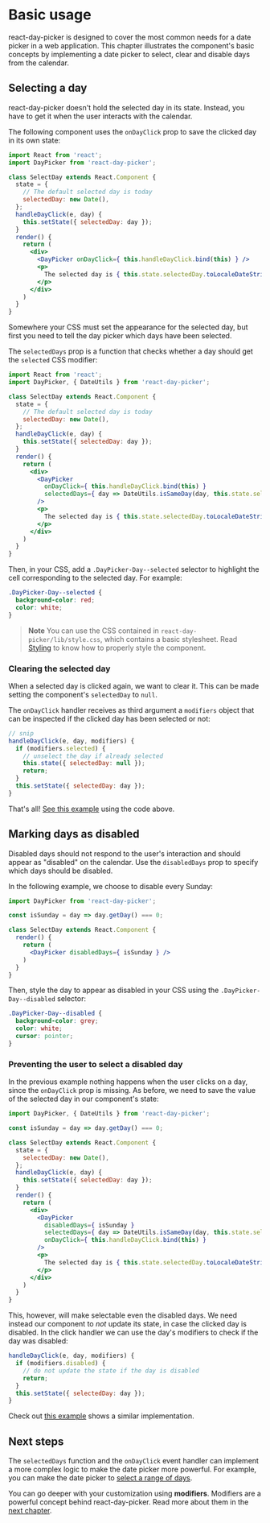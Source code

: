 # Basic usage

react-day-picker is designed to cover the most common needs for a date picker in a web application. This chapter illustrates the component's basic concepts by implementing a date picker to select, clear and disable days from the calendar.

## Selecting a day

react-day-picker doesn't hold the selected day in its state. Instead, you have to get it when the user interacts with the calendar.

The following component uses the `onDayClick` prop to save the clicked day in its own state:

```jsx
import React from 'react';
import DayPicker from 'react-day-picker';

class SelectDay extends React.Component {
  state = {
    // The default selected day is today
    selectedDay: new Date(),
  };
  handleDayClick(e, day) {
    this.setState({ selectedDay: day });
  }
  render() {
    return (
      <div>
        <DayPicker onDayClick={ this.handleDayClick.bind(this) } />
        <p>
          The selected day is { this.state.selectedDay.toLocaleDateString() }
        </p>
      </div>
    )
  }
}
```

Somewhere your CSS must set the appearance for the selected day, but first you need to tell the day picker which days have been selected.

The `selectedDays` prop is a function that checks whether a day should get the `selected` CSS modifier:

```jsx
import React from 'react';
import DayPicker, { DateUtils } from 'react-day-picker';

class SelectDay extends React.Component {
  state = {
    // The default selected day is today
    selectedDay: new Date(),
  };
  handleDayClick(e, day) {
    this.setState({ selectedDay: day });
  }
  render() {
    return (
      <div>
        <DayPicker
          onDayClick={ this.handleDayClick.bind(this) }
          selectedDays={ day => DateUtils.isSameDay(day, this.state.selectedDay) }
        />
        <p>
          The selected day is { this.state.selectedDay.toLocaleDateString() }
        </p>
      </div>
    )
  }
}
```

Then, in your CSS, add a `.DayPicker-Day--selected` selector to highlight the cell corresponding to the selected day. For example:

```css
.DayPicker-Day--selected {
  background-color: red;
  color: white;
}
```

> **Note** You can use the CSS contained in `react-day-picker/lib/style.css`, which contains a basic stylesheet. Read [Styling](Styling.md) to know how to properly style the component.

### Clearing the selected day

When a selected day is clicked again, we want to clear it. This can be made setting the component's `selectedDay` to `null`.

The `onDayClick` handler receives as third argument a `modifiers` object that can be inspected if the clicked day has been selected or not:

```jsx
// snip
handleDayClick(e, day, modifiers) {
  if (modifiers.selected) {
    // unselect the day if already selected
    this.state({ selectedDay: null });
    return;
  }
  this.setState({ selectedDay: day });
}
```

That's all! [See this example](http://www.gpbl.org/react-day-picker/examples/#selectable) using the code above.

## Marking days as disabled

Disabled days should not respond to the user's interaction and should appear as "disabled" on the calendar. Use the `disabledDays` prop to specify which days should be disabled.

In the following example, we choose to disable every Sunday:

```jsx
import DayPicker from 'react-day-picker';

const isSunday = day => day.getDay() === 0;

class SelectDay extends React.Component {
  render() {
    return (
      <DayPicker disabledDays={ isSunday } />
    )
  }
}
```

Then, style the day to appear as disabled in your CSS using the `.DayPicker-Day--disabled` selector:

```css
.DayPicker-Day--disabled {
  background-color: grey;
  color: white;
  cursor: pointer;
}
```

### Preventing the user to select a disabled day

In the previous example nothing happens when the user clicks on a day, since the `onDayClick` prop is missing. As before, we need to save the value of the selected day in our component's state:

```jsx
import DayPicker, { DateUtils } from 'react-day-picker';

const isSunday = day => day.getDay() === 0;

class SelectDay extends React.Component {
  state = {
    selectedDay: new Date(),
  };
  handleDayClick(e, day) {
    this.setState({ selectedDay: day });
  }
  render() {
    return (
      <div>
        <DayPicker
          disabledDays={ isSunday }
          selectedDays={ day => DateUtils.isSameDay(day, this.state.selectedDay) }
          onDayClick={ this.handleDayClick.bind(this) }
        />
        <p>
          The selected day is { this.state.selectedDay.toLocaleDateString() }
        </p>
      </div>
    )
  }
}
```

This, however, will make selectable even the disabled days. We need instead our component to _not_ update its state, in case the clicked day is disabled. In the click handler we can use the day's modifiers to check if the day was disabled:

```jsx
handleDayClick(e, day, modifiers) {
  if (modifiers.disabled) {
    // do not update the state if the day is disabled
    return;
  }
  this.setState({ selectedDay: day });
}
```

Check out [this example](http://www.gpbl.org/react-day-picker/examples/#disabled) shows a similar implementation.

## Next steps

The `selectedDays` function and the `onDayClick` event handler can implement a more complex logic to make the date picker more powerful. For example, you can make the date picker to [select a range of days](http://www.gpbl.org/react-day-picker/examples/#range).

You can go deeper with your customization using **modifiers**. Modifiers are a powerful concept behind react-day-picker. Read more about them in the [next chapter](Modifiers.md).

